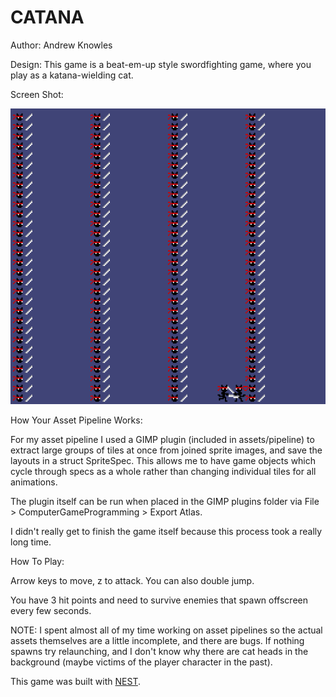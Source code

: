 # CATANA

Author: Andrew Knowles

Design: This game is a beat-em-up style swordfighting game, where you play as a katana-wielding cat.

Screen Shot:

![Screen Shot](screenshot.png)

How Your Asset Pipeline Works:

For my asset pipeline I used a GIMP plugin (included in assets/pipeline) to extract large groups of tiles at once from joined sprite images, and save the layouts in a struct SpriteSpec. This allows me to have game objects which cycle through specs as a whole rather than changing individual tiles for all animations.

The plugin itself can be run when placed in the GIMP plugins folder via File > ComputerGameProgramming > Export Atlas.

I didn't really get to finish the game itself because this process took a really long time.

How To Play:

Arrow keys to move, z to attack. You can also double jump.

You have 3 hit points and need to survive enemies that spawn offscreen every few seconds. 

NOTE: I spent almost all of my time working on asset pipelines so the actual assets themselves are a little incomplete, and there are bugs. If nothing spawns try relaunching, and I don't know why there are cat heads in the background (maybe victims of the player character in the past).

This game was built with [NEST](NEST.md).

